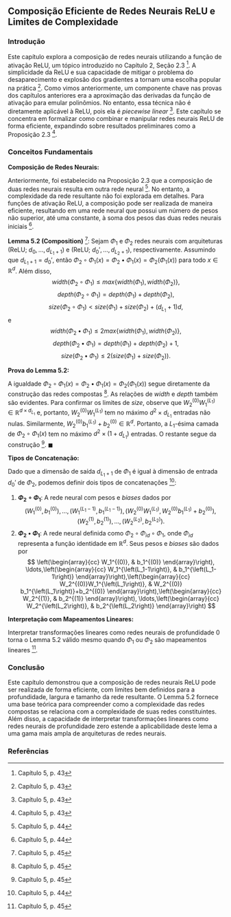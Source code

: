 ## Composição Eficiente de Redes Neurais ReLU e Limites de Complexidade

### Introdução
Este capítulo explora a composição de redes neurais utilizando a função de ativação ReLU, um tópico introduzido no Capítulo 2, Seção 2.3 [^1]. A simplicidade da ReLU e sua capacidade de mitigar o problema do desaparecimento e explosão dos gradientes a tornam uma escolha popular na prática [^1]. Como vimos anteriormente, um componente chave nas provas dos capítulos anteriores era a aproximação das derivadas da função de ativação para emular polinômios. No entanto, essa técnica não é diretamente aplicável à ReLU, pois ela é *piecewise linear* [^1]. Este capítulo se concentra em formalizar como combinar e manipular redes neurais ReLU de forma eficiente, expandindo sobre resultados preliminares como a Proposição 2.3 [^1].

### Conceitos Fundamentais
**Composição de Redes Neurais:**

Anteriormente, foi estabelecido na Proposição 2.3 que a composição de duas redes neurais resulta em outra rede neural [^2]. No entanto, a complexidade da rede resultante não foi explorada em detalhes. Para funções de ativação ReLU, a composição pode ser realizada de maneira eficiente, resultando em uma rede neural que possui um número de pesos não superior, até uma constante, à soma dos pesos das duas redes neurais iniciais [^2].

**Lemma 5.2 (Composition)** [^3]: Sejam $\Phi_1$ e $\Phi_2$ redes neurais com arquiteturas (ReLU; $d_0, ..., d_{L_1+1}$) e (ReLU; $d_0', ..., d_{L_2+1}$), respectivamente. Assumindo que $d_{L_1+1} = d_0'$, então $\Phi_2 \circ \Phi_1(x) = \Phi_2 \bullet \Phi_1(x) = \Phi_2(\Phi_1(x))$ para todo $x \in \mathbb{R}^d$. Além disso,
$$
width(\Phi_2 \circ \Phi_1) \leq max\{width(\Phi_1), width(\Phi_2)\},
$$
$$
depth(\Phi_2 \circ \Phi_1) = depth(\Phi_1) + depth(\Phi_2),
$$
$$
size(\Phi_2 \circ \Phi_1) < size(\Phi_1) + size(\Phi_2) + (d_{L_1} + 1)d,
$$
e
$$
width(\Phi_2 \bullet \Phi_1) \leq 2max\{width(\Phi_1), width(\Phi_2)\},
$$
$$
depth(\Phi_2 \bullet \Phi_1) = depth(\Phi_1) + depth(\Phi_2) + 1,
$$
$$
size(\Phi_2 \bullet \Phi_1) \leq 2(size(\Phi_1) + size(\Phi_2)).
$$

**Prova do Lemma 5.2:**

A igualdade $\Phi_2 \circ \Phi_1(x) = \Phi_2 \bullet \Phi_1(x) = \Phi_2(\Phi_1(x))$ segue diretamente da construção das redes compostas [^3]. As relações de *width* e *depth* também são evidentes. Para confirmar os limites de *size*, observe que $W_2^{(0)}W_1^{(L_1)} \in \mathbb{R}^{d \times d_{L_1}}$ e, portanto, $W_2^{(0)}W_1^{(L_1)}$ tem no máximo $d^2 \times d_{L_1}$ entradas não nulas. Similarmente, $W_2^{(0)}b_1^{(L_1)} + b_2^{(0)} \in \mathbb{R}^d$. Portanto, a $L_1$-ésima camada de $\Phi_2 \circ \Phi_1(x)$ tem no máximo $d^2 \times (1 + d_{L_1})$ entradas. O restante segue da construção [^3]. $\blacksquare$

**Tipos de Concatenação:**

Dado que a dimensão de saída $d_{L_1+1}$ de $\Phi_1$ é igual à dimensão de entrada $d_0'$ de $\Phi_2$, podemos definir dois tipos de concatenações [^2]:

1.  **$\Phi_2 \circ \Phi_1$**: A rede neural com pesos e *biases* dados por
    $$
    (W_1^{(0)}, b_1^{(0)}), ..., (W_1^{(L_1-1)}, b_1^{(L_1-1)}), (W_2^{(0)}W_1^{(L_1)}, W_2^{(0)}b_1^{(L_1)} + b_2^{(0)}), (W_2^{(1)}, b_2^{(1)}), ..., (W_2^{(L_2)}, b_2^{(L_2)}).
    $$
2.  **$\Phi_2 \bullet \Phi_1$**: A rede neural definida como $\Phi_2 \circ \Phi_{id} \circ \Phi_1$, onde $\Phi_{id}$ representa a função identidade em $\mathbb{R}^d$. Seus pesos e *biases* são dados por
    $$
    \left(\begin{array}{cc}
    W_1^{(0)}, & b_1^{(0)}
    \end{array}\right), \ldots,\left(\begin{array}{cc}
    W_1^{\left(L_1-1\right)}, & b_1^{\left(L_1-1\right)}
    \end{array}\right),\left(\begin{array}{cc}
    W_2^{(0)}W_1^{\left(L_1\right)}, & W_2^{(0)} b_1^{\left(L_1\right)}+b_2^{(0)}
    \end{array}\right),\left(\begin{array}{cc}
    W_2^{(1)}, & b_2^{(1)}
    \end{array}\right), \ldots,\left(\begin{array}{cc}
    W_2^{\left(L_2\right)}, & b_2^{\left(L_2\right)}
    \end{array}\right)
    $$

**Interpretação com Mapeamentos Lineares:**

Interpretar transformações lineares como redes neurais de profundidade 0 torna o Lemma 5.2 válido mesmo quando $\Phi_1$ ou $\Phi_2$ são mapeamentos lineares [^3].

### Conclusão

Este capítulo demonstrou que a composição de redes neurais ReLU pode ser realizada de forma eficiente, com limites bem definidos para a profundidade, largura e tamanho da rede resultante. O Lemma 5.2 fornece uma base teórica para compreender como a complexidade das redes compostas se relaciona com a complexidade de suas redes constituintes. Além disso, a capacidade de interpretar transformações lineares como redes neurais de profundidade zero estende a aplicabilidade deste lema a uma gama mais ampla de arquiteturas de redes neurais.

### Referências
[^1]: Capítulo 5, p. 43
[^2]: Capítulo 5, p. 44
[^3]: Capítulo 5, p. 45
<!-- END -->